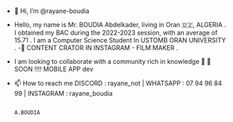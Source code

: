 - 👋 Hi, I’m @rayane-boudia
- Hello, my name is Mr. BOUDIA Abdelkader, living in Oran 🇩🇿, ALGERIA .
 I obtained my BAC during the 2022-2023 session, with an average of 15.71 .
   I am a Computer Science Student In USTOMB ORAN UNIVERSITY .
-🔋 CONTENT CRATOR IN INSTAGRAM - FILM MAKER .
- I am looking to collaborate with a community rich in knowledge 🔴
      🎯SOON !!!! MOBILE APP dev 
- 📫 How to reach me   DISCORD : rayane_not  |  WHATSAPP : 07 94 96 84 99  | INSTAGRAM : rayane_boudia                         

                                                                                               A.BOUDIA


<!---
rayane-boudia/rayane-boudia is a ✨ special ✨ repository because its `README.md` (this file) appears on your GitHub profile.
You can click the Preview link to take a look at your changes.
--->
